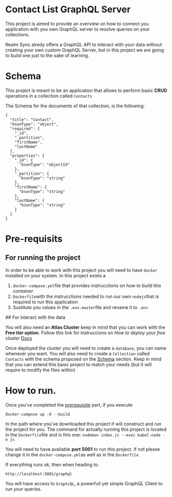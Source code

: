 # Contact List GraphQL Server

This project is aimed to provide an overview on how to connect you application with you own GraphQL server to resolve queries on your collections. 

Realm Sync alredy offers a GraphQL API to interact with your data without creating your own custom GraphQL Server, but in this project we are going to build one just to the sake of learning. 

# Schema

This project is meant to be an application that allows to perform basic **CRUD** operations in a collection called `Contacts`

The Schema for the documents of that collection, is the following: 
```
{
  "title": "Contact",
  "bsonType": "object",
  "required": [
    "_id",
    "_partition",
    "firstName",
    "lastName"
  ],
  "properties": {
    "_id": {
      "bsonType": "objectId"
    },
    "_partition": {
      "bsonType": "string"
    },
    "firstName": {
      "bsonType": "string"
    },
    "lastName": {
      "bsonType": "string"
    }
  }
}
```

# Pre-requisits 

## For running the project

In order to be able to work with this project you will need to have `docker` installed on your system. In this project exists a 
1. `docker-compose.yml`file that provides instrucctions on *how to build this container*
2. `Dockerfile`with the instrucctions needed to run our own `nodejs`that is required to run this application
3. Sustitute you values in the `.env.master`file and rename it to `.env`

## For interact with the data

You will also need an **Atlas Cluster** keep in mind that you can work with the **Free tier option**. Follow this link for instruccions on *How to deploy your free cluster* [Docs](vhttps://docs.atlas.mongodb.com/tutorial/deploy-free-tier-cluster) 

Once deployed the cluster you will need to create a `database`, you can name whenever you want. You will also need to create a `Collection` called `Contacts` with the schema proposed on the [Schema](#schema) section. Keep in mind that you can extend this basic project to match your needs (but it will require to modify the files within)

# How to run.

Once you've completed the [prerequisite](#pre-requisits) part, if you execute 
```
docker-compose up -d --build
```
In the path where you've downloaded this project if will construct and run the project for you. The command for actually running this project is located in the `Dockerfile`file and is this one:
`nodemon index.js --exec babel-node -e js`

You will need to have available **port 5001** to run this project. If not please change it in the `docker-compose.yml`as well as in the `Dockerfile` 

If everything runs ok, then when heading to:
```
http://localhost:5001/graphql
```
You will have access to `GraphiQL`, a powerfull yet simple GraphQL Client to run your queries.